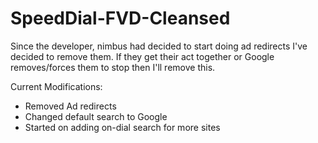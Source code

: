 # SpeedDial-FVD-Cleansed
Since the developer, nimbus had decided to start doing ad redirects I've decided to remove them. If they get their act together or Google removes/forces them to stop then I'll remove this.

Current Modifications:
* Removed Ad redirects
* Changed default search to Google
* Started on adding on-dial search for more sites